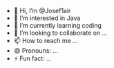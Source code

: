 - 👋 Hi, I’m @Josef1air
- 👀 I’m interested in Java 
- 🌱 I’m currently learning coding 
- 💞️ I’m looking to collaborate on ...
- 📫 How to reach me ...
- 😄 Pronouns: ...
- ⚡ Fun fact: ...

<!---
Josef1air/Josef1air is a ✨ special ✨ repository because its `README.md` (this file) appears on your GitHub profile.
You can click the Preview link to take a look at your changes.
--->

